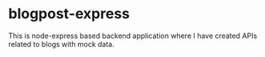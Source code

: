# blogpost-express

This is node-express based backend application where I have created APIs related to blogs with mock data.
